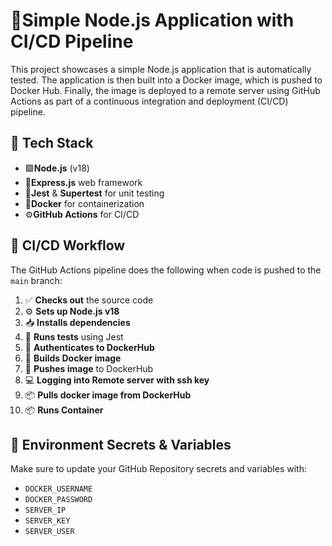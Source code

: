 # 🚀Simple Node.js Application with CI/CD Pipeline

This project showcases a simple Node.js application that is automatically tested. The application is then built into a Docker image, which is pushed to Docker Hub. Finally, the image is deployed to a remote server using GitHub Actions as part of a continuous integration and deployment (CI/CD) pipeline.

## 🧱 Tech Stack

- 🟩**Node.js** (v18)
- 🚂**Express.js** web framework
- 🧪**Jest** & **Supertest** for unit testing
- 🐳**Docker** for containerization
- ⚙️**GitHub Actions** for CI/CD

## 🔁 CI/CD Workflow

The GitHub Actions pipeline does the following when code is pushed to the `main` branch:

01. ✅ **Checks out** the source code
02. ⚙️ **Sets up Node.js v18**
03. 📥 **Installs dependencies**
04. 🧪 **Runs tests** using Jest
05. 🔐 **Authenticates to DockerHub**
06. 🐳 **Builds Docker image**
07. 🚢 **Pushes image** to DockerHub
08. 💻 **Logging into Remote server with ssh key** 
09. 📦 **Pulls docker image from DockerHub**
10. 📦 **Runs Container**

##  🔐 Environment Secrets & Variables
 
Make sure to update your GitHub Repository secrets and variables with:

- `DOCKER_USERNAME`
- `DOCKER_PASSWORD`
- `SERVER_IP`
- `SERVER_KEY`
- `SERVER_USER`


